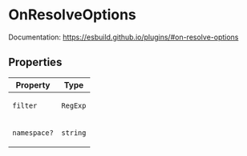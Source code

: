 # OnResolveOptions

Documentation: https://esbuild.github.io/plugins/#on-resolve-options

## Properties

<table>
<thead>
<tr>
<th>Property</th>
<th>Type</th>
</tr>
</thead>
<tbody>
<tr>
<td>

<a id="filter"></a> `filter`

</td>
<td>

`RegExp`

</td>
</tr>
<tr>
<td>

<a id="namespace"></a> `namespace?`

</td>
<td>

`string`

</td>
</tr>
</tbody>
</table>
